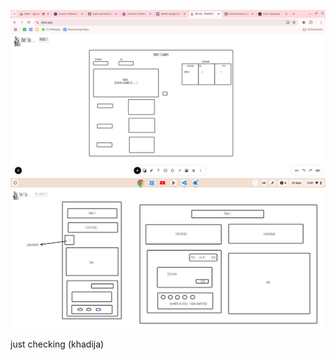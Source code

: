 ![screenshot of wireframe](./screenshots/wireframe%201.png)  
 ![screenshot of wireframe](./screenshots/wireframe%202.png)

just checking (khadija)
